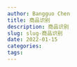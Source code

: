 ```yaml
---
author: Bangguo Chen
title: 商品识别
description: 商品识别
slug: slug-商品识别
date: 2022-01-15
categories:
tags: 
---
```


